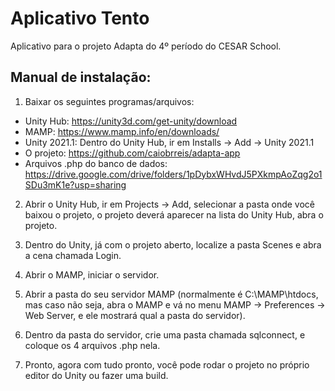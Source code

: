 # Aplicativo Tento
Aplicativo para o projeto Adapta do 4º período do CESAR School.

## Manual de instalação:
1. Baixar os seguintes programas/arquivos:
- Unity Hub: https://unity3d.com/get-unity/download
- MAMP: https://www.mamp.info/en/downloads/
- Unity 2021.1: Dentro do Unity Hub, ir em Installs -> Add -> Unity 2021.1
- O projeto: https://github.com/caiobrreis/adapta-app
- Arquivos .php do banco de dados: https://drive.google.com/drive/folders/1pDybxWHvdJ5PXkmpAoZqg2o1SDu3mK1e?usp=sharing

2. Abrir o Unity Hub, ir em Projects → Add, selecionar a pasta onde você baixou o projeto, o projeto deverá aparecer na lista do Unity Hub, abra o projeto.

3. Dentro do Unity, já com o projeto aberto, localize a pasta Scenes e abra a cena chamada Login.

4. Abrir o MAMP, iniciar o servidor.

5. Abrir a pasta do seu servidor MAMP (normalmente é C:\MAMP\htdocs, mas caso não seja, abra o MAMP e vá no menu MAMP → Preferences → Web Server, e ele mostrará qual a pasta do servidor).

6. Dentro da pasta do servidor, crie uma pasta chamada sqlconnect, e coloque os 4 arquivos .php nela.

7. Pronto, agora com tudo pronto, você pode rodar o projeto no próprio editor do Unity ou fazer uma build.

